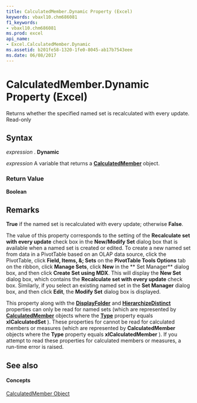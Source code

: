 ```yaml
---
title: CalculatedMember.Dynamic Property (Excel)
keywords: vbaxl10.chm686081
f1_keywords:
- vbaxl10.chm686081
ms.prod: excel
api_name:
- Excel.CalculatedMember.Dynamic
ms.assetid: b201fe58-1320-1fe0-8045-ab17b7543eee
ms.date: 06/08/2017
---
```



# CalculatedMember.Dynamic Property (Excel)

Returns whether the specified named set is recalculated with every update. Read-only


## Syntax

 _expression_ . **Dynamic**

 _expression_ A variable that returns a **[CalculatedMember](Excel.CalculatedMember.md)** object.


### Return Value

 **Boolean**


## Remarks

 **True** if the named set is recalculated with every update; otherwise **False**.

The value of this property corresponds to the setting of the  **Recalculate set with every update** check box in the **New/Modify Set** dialog box that is available when a named set is created or edited. To create a new named set from data in a PivotTable based on an OLAP data source, click the PivotTable, click **Field, Items, &; Sets** on the **PivotTable Tools Options** tab on the ribbon, click **Manage Sets**, click  **New** in the ** Set Manager** dialog box, and then click **Create Set using MDX**. This will display the  **New Set** dialog box, which contains the **Recalculate set with every update** check box. Similarly, if you select an existing named set in the **Set Manager** dialog box, and then click **Edit**, the  **Modify Set** dialog box is displayed.



This property along with the  **[DisplayFolder](Excel.CalculatedMember.DisplayFolder.md)** and **[HierarchizeDistinct](Excel.CalculatedMember.HierarchizeDistinct.md)** properties can only be read for named sets (which are represented by **[CalculatedMember](Excel.CalculatedMember.md)** objects where the **[Type](calculatedmember-type-property-excel.md)** property equals **xlCalculatedSet** ). These properties for cannot be read for calculated members or measures (which are represented by **CalculatedMember** objects where the **Type** property equals **xlCalculatedMember** ). If you attempt to read these properties for calculated members or measures, a run-time error is raised.


## See also


#### Concepts


[CalculatedMember Object](Excel.CalculatedMember.md)

